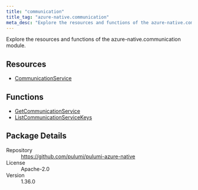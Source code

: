 ```yaml
---
title: "communication"
title_tag: "azure-native.communication"
meta_desc: "Explore the resources and functions of the azure-native.communication module."
---
```


<!-- WARNING: this file was generated by Pulumi Docs Generator. -->
<!-- Do not edit by hand unless you're certain you know what you are doing! -->

Explore the resources and functions of the azure-native.communication module.

<h2 id="resources">Resources</h2>
<ul class="api">
    <li><a href="communicationservice" title="CommunicationService"><span class="symbol resource"></span>CommunicationService</a></li>
</ul>

<h2 id="functions">Functions</h2>
<ul class="api">
    <li><a href="getcommunicationservice" title="GetCommunicationService"><span class="symbol function"></span>GetCommunicationService</a></li>
    <li><a href="listcommunicationservicekeys" title="ListCommunicationServiceKeys"><span class="symbol function"></span>ListCommunicationServiceKeys</a></li>
</ul>

<h2 id="package-details">Package Details</h2>
<dl class="package-details">
	<dt>Repository</dt>
	<dd><a href="https://github.com/pulumi/pulumi-azure-native">https://github.com/pulumi/pulumi-azure-native</a></dd>
	<dt>License</dt>
	<dd>Apache-2.0</dd>
	<dt>Version</dt>
	<dd>1.36.0</dd>
</dl>

